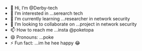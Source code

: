- 👋 Hi, I’m @Derby-tech
- 👀 I’m interested in ...serearch tech
- 🌱 I’m currently learning ...researcher in network security
- 💞️ I’m looking to collaborate on ...project in network security
- 📫 How to reach me ...insta @poketopa
- 😄 Pronouns: ...poke
- ⚡ Fun fact: ...im he hee happy 😂

<!---
Derby-tech/Derby-tech is a ✨ special ✨ repository because its `README.md` (this file) appears on your GitHub profile.
You can click the Preview link to take a look at your changes.
--->
